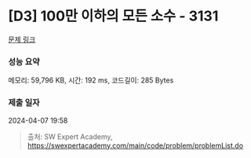 # [D3] 100만 이하의 모든 소수 - 3131 

[문제 링크](https://swexpertacademy.com/main/code/problem/problemDetail.do?contestProbId=AV_6mRsasV8DFAWS) 

### 성능 요약

메모리: 59,796 KB, 시간: 192 ms, 코드길이: 285 Bytes

### 제출 일자

2024-04-07 19:58



> 출처: SW Expert Academy, https://swexpertacademy.com/main/code/problem/problemList.do